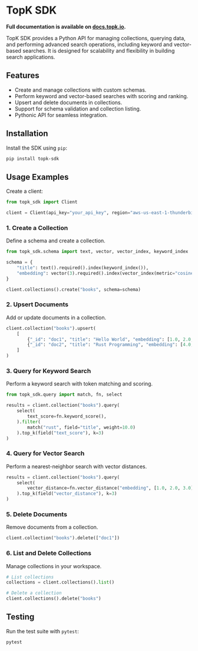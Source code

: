 # TopK SDK

**Full documentation is available on [docs.topk.io](https://docs.topk.io).**

TopK SDK provides a Python API for managing collections, querying data, and performing advanced search operations, including keyword and vector-based searches. It is designed for scalability and flexibility in building search applications.

## Features

- Create and manage collections with custom schemas.
- Perform keyword and vector-based searches with scoring and ranking.
- Upsert and delete documents in collections.
- Support for schema validation and collection listing.
- Pythonic API for seamless integration.

## Installation

Install the SDK using `pip`:

```bash
pip install topk-sdk
```

## Usage Examples

Create a client:

```python
from topk_sdk import Client

client = Client(api_key="your_api_key", region="aws-us-east-1-thunderbird")
```

### 1. Create a Collection

Define a schema and create a collection.

```python
from topk_sdk.schema import text, vector, vector_index, keyword_index

schema = {
    "title": text().required().index(keyword_index()),
    "embedding": vector(3).required().index(vector_index(metric="cosine")),
}

client.collections().create("books", schema=schema)
```

### 2. Upsert Documents

Add or update documents in a collection.

```python
client.collection("books").upsert(
    [
        {"_id": "doc1", "title": "Hello World", "embedding": [1.0, 2.0, 3.0]},
        {"_id": "doc2", "title": "Rust Programming", "embedding": [4.0, 5.0, 6.0]},
    ]
)
```

### 3. Query for Keyword Search

Perform a keyword search with token matching and scoring.

```python
from topk_sdk.query import match, fn, select

results = client.collection("books").query(
    select(
        text_score=fn.keyword_score(),
    ).filter(
        match("rust", field="title", weight=10.0)
    ).top_k(field("text_score"), k=3)
)
```

### 4. Query for Vector Search

Perform a nearest-neighbor search with vector distances.

```python
results = client.collection("books").query(
    select(
        vector_distance=fn.vector_distance("embedding", [1.0, 2.0, 3.0]),
    ).top_k(field("vector_distance"), k=3)
)
```

### 5. Delete Documents

Remove documents from a collection.

```python
client.collection("books").delete(["doc1"])
```

### 6. List and Delete Collections

Manage collections in your workspace.

```python
# List collections
collections = client.collections().list()

# Delete a collection
client.collections().delete("books")
```

## Testing

Run the test suite with `pytest`:

```bash
pytest
```
